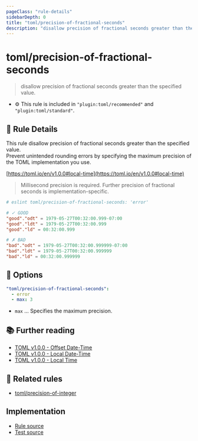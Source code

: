 ```yaml
---
pageClass: "rule-details"
sidebarDepth: 0
title: "toml/precision-of-fractional-seconds"
description: "disallow precision of fractional seconds greater than the specified value."
---
```

# toml/precision-of-fractional-seconds

> disallow precision of fractional seconds greater than the specified value.

- :gear: This rule is included in `"plugin:toml/recommended"` and `"plugin:toml/standard"`.

## :book: Rule Details

This rule disallow precision of fractional seconds greater than the specified value.  
Prevent unintended rounding errors by specifying the maximum precision of the TOML implementation you use.

[https://toml.io/en/v1.0.0#local-time](https://toml.io/en/v1.0.0#local-time)

> Millisecond precision is required. Further precision of fractional seconds is implementation-specific.

<eslint-code-block>

<!-- eslint-skip -->

```toml
# eslint toml/precision-of-fractional-seconds: 'error'

# ✓ GOOD
"good"."odt" = 1979-05-27T00:32:00.999-07:00
"good"."ldt" = 1979-05-27T00:32:00.999
"good"."ld" = 00:32:00.999

# ✗ BAD
"bad"."odt" = 1979-05-27T00:32:00.999999-07:00
"bad"."ldt" = 1979-05-27T00:32:00.999999
"bad"."ld" = 00:32:00.999999
```

</eslint-code-block>

## :wrench: Options

```yaml
"toml/precision-of-fractional-seconds":
  - error
  - max: 3
```

- `max` ... Specifies the maximum precision.

## :books: Further reading

- [TOML v1.0.0 - Offset Date-Time](https://toml.io/en/v1.0.0#offset-date-time)
- [TOML v1.0.0 - Local Date-Time](https://toml.io/en/v1.0.0#local-date-time)
- [TOML v1.0.0 - Local Time](https://toml.io/en/v1.0.0#local-time)

## :couple: Related rules

- [toml/precision-of-integer]

[toml/precision-of-integer]: ./precision-of-integer.md

## Implementation

- [Rule source](https://github.com/ota-meshi/eslint-plugin-toml/blob/main/src/rules/precision-of-fractional-seconds.ts)
- [Test source](https://github.com/ota-meshi/eslint-plugin-toml/blob/main/tests/src/rules/precision-of-fractional-seconds.js)
